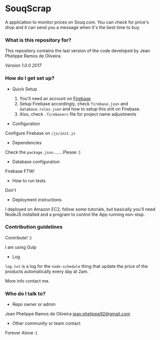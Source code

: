 # SouqScrap #

A application to monitor prices on Souq.com. You can check for price's drop and it can send you a message when it's the best time to buy.

### What is this repository for? ###

This repository contains the last version of the code developed by Jean Phelippe Ramos de Oliveira.

*Version 1.0.0*
*2017*

### How do I get set up? ###

* Quick Setup
	1. You'll need an account on [ Firebase ](https://firebase.google.com/)
	2. Setup Firebase accordingly, check `firebase.json` and `database.rules.json` and how to setup this shit on Firebase.
	3. Also, check `.firebaserc` file for project name adjustments


* Configuration

Configure Firebase on `/js/init.js`

* Dependencies

Check the `package.json`........Please :)

* Database configuration

Firebase FTW!

* How to run tests

Don't

* Deployment instructions

I deployed on Amazon EC2, follow some tutorials, but basically you'll need NodeJS installed and a program to control the App running non-stop.

### Contribution guidelines ###

Contribute! :)

I am using Gulp

* Log

`log.txt` is a log for the `node-schedule` thing that update the price of the products automatically every day at 2am.

More info contact me. 

### Who do I talk to? ###

* Repo owner or admin

Jean Phelippe Ramos de Oliveira
jean.phelippe92@gmail.com

* Other community or team contact

Forever Alone :(
